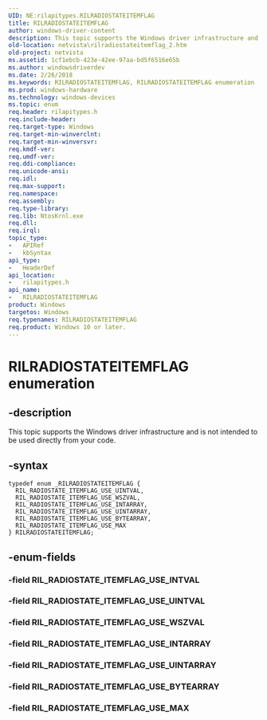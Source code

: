 ```yaml
---
UID: NE:rilapitypes.RILRADIOSTATEITEMFLAG
title: RILRADIOSTATEITEMFLAG
author: windows-driver-content
description: This topic supports the Windows driver infrastructure and is not intended to be used directly from your code.
old-location: netvista\rilradiostateitemflag_2.htm
old-project: netvista
ms.assetid: 1cf1ebcb-423e-42ee-97aa-bd5f6516e65b
ms.author: windowsdriverdev
ms.date: 2/26/2018
ms.keywords: RILRADIOSTATEITEMFLAG, RILRADIOSTATEITEMFLAG enumeration [Network Drivers Starting with Windows Vista], RIL_RADIOSTATE_ITEMFLAG_USE_BYTEARRAY, RIL_RADIOSTATE_ITEMFLAG_USE_INTARRAY, RIL_RADIOSTATE_ITEMFLAG_USE_MAX, RIL_RADIOSTATE_ITEMFLAG_USE_UINTARRAY, RIL_RADIOSTATE_ITEMFLAG_USE_UINTVAL, RIL_RADIOSTATE_ITEMFLAG_USE_WSZVAL, netvista.rilradiostateitemflag_2, rilapitypes/RILRADIOSTATEITEMFLAG, rilapitypes/RIL_RADIOSTATE_ITEMFLAG_USE_BYTEARRAY, rilapitypes/RIL_RADIOSTATE_ITEMFLAG_USE_INTARRAY, rilapitypes/RIL_RADIOSTATE_ITEMFLAG_USE_MAX, rilapitypes/RIL_RADIOSTATE_ITEMFLAG_USE_UINTARRAY, rilapitypes/RIL_RADIOSTATE_ITEMFLAG_USE_UINTVAL, rilapitypes/RIL_RADIOSTATE_ITEMFLAG_USE_WSZVAL
ms.prod: windows-hardware
ms.technology: windows-devices
ms.topic: enum
req.header: rilapitypes.h
req.include-header: 
req.target-type: Windows
req.target-min-winverclnt: 
req.target-min-winversvr: 
req.kmdf-ver: 
req.umdf-ver: 
req.ddi-compliance: 
req.unicode-ansi: 
req.idl: 
req.max-support: 
req.namespace: 
req.assembly: 
req.type-library: 
req.lib: NtosKrnl.exe
req.dll: 
req.irql: 
topic_type:
-	APIRef
-	kbSyntax
api_type:
-	HeaderDef
api_location:
-	rilapitypes.h
api_name:
-	RILRADIOSTATEITEMFLAG
product: Windows
targetos: Windows
req.typenames: RILRADIOSTATEITEMFLAG
req.product: Windows 10 or later.
---
```


# RILRADIOSTATEITEMFLAG enumeration


## -description


This topic supports the Windows driver infrastructure and is not intended to be used directly from your code. 


## -syntax


````
typedef enum _RILRADIOSTATEITEMFLAG { 
  RIL_RADIOSTATE_ITEMFLAG_USE_UINTVAL,
  RIL_RADIOSTATE_ITEMFLAG_USE_WSZVAL,
  RIL_RADIOSTATE_ITEMFLAG_USE_INTARRAY,
  RIL_RADIOSTATE_ITEMFLAG_USE_UINTARRAY,
  RIL_RADIOSTATE_ITEMFLAG_USE_BYTEARRAY,
  RIL_RADIOSTATE_ITEMFLAG_USE_MAX
} RILRADIOSTATEITEMFLAG;
````


## -enum-fields




### -field RIL_RADIOSTATE_ITEMFLAG_USE_INTVAL


### -field RIL_RADIOSTATE_ITEMFLAG_USE_UINTVAL


### -field RIL_RADIOSTATE_ITEMFLAG_USE_WSZVAL


### -field RIL_RADIOSTATE_ITEMFLAG_USE_INTARRAY


### -field RIL_RADIOSTATE_ITEMFLAG_USE_UINTARRAY


### -field RIL_RADIOSTATE_ITEMFLAG_USE_BYTEARRAY


### -field RIL_RADIOSTATE_ITEMFLAG_USE_MAX

